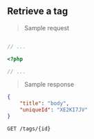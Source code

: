 ## Retrieve a tag

> Sample request

```shell

```

```javascript
// ...
```

```php
<?php

// ...
```

> Sample response

```json
{
    "title": "body",
    "uniqueId": "XE2KI7JV"
}
```

`GET /tags/{id}`
